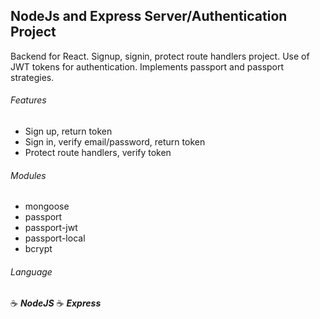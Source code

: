 ## NodeJs and Express Server/Authentication Project

Backend for React. Signup, signin, protect route handlers project. Use of JWT tokens for authentication. Implements passport and passport strategies.

###### Features

- Sign up, return token
- Sign in, verify email/password, return token
- Protect route handlers, verify token

###### Modules

- mongoose
- passport
- passport-jwt
- passport-local
- bcrypt

###### Language

:coffee: **_NodeJS_**
:coffee: **_Express_**
